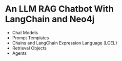 # An LLM RAG Chatbot With LangChain and Neo4j
- Chat Models
- Prompt Templates
- Chains and LangChain Expression Language (LCEL)
- Retrieval Objects
- Agents